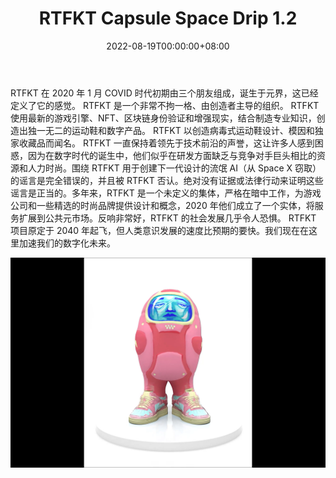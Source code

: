 ﻿---
title: "RTFKT Capsule Space Drip 1.2"
description: "💎每个胶囊 0.5ETH ⚖️ Rev 份额和版税与所有创作者平分。 💯 345 粒胶囊出售 Gen 1.2 🚀 随机创作者在每个胶囊中滴水"
date: 2022-08-19T00:00:00+08:00
lastmod: 2022-08-19T00:00:00+08:00
draft: false
authors: ["boogArno"]
featuredImage: "rtfkt-capsule-space-drip-1-2.png"
tags: ["Collectibles","RTFKT Capsule Space Drip 1.2"]
categories: ["nfts"]
nfts: ["Collectibles"]
blockchain: "ETH"
website: "https://rtfkt.com/"
twitter: "https://twitter.com/rtfktstudios"
discord: ""
telegram: ""
github: ""
youtube: ""
twitch: ""
facebook: ""
instagram: "https://www.instagram.com/rtfktstudios"
reddit: ""
medium: ""
steam: ""
gitbook: ""
googleplay: ""
appstore: ""
status: "Live"
weight: 
lightgallery: true
toc: true
pinned: false
recommend: false
recommend1: false
---
RTFKT 在 2020 年 1 月 COVID 时代初期由三个朋友组成，诞生于元界，这已经定义了它的感觉。 RTFKT 是一个非常不拘一格、由创造者主导的组织。 RTFKT 使用最新的游戏引擎、NFT、区块链身份验证和增强现实，结合制造专业知识，创造出独一无二的运动鞋和数字产品。 RTFKT 以创造病毒式运动鞋设计、模因和独家收藏品而闻名。 RTFKT 一直保持着领先于技术前沿的声誉，这让许多人感到困惑，因为在数字时代的诞生中，他们似乎在研发方面缺乏与竞争对手巨头相比的资源和人力时尚。围绕 RTFKT 用于创建下一代设计的流氓 AI（从 Space X 窃取）的谣言是完全错误的，并且被 RTFKT 否认。绝对没有证据或法律行动来证明这些谣言是正当的。多年来，RTFKT 是一个未定义的集体，严格在暗中工作，为游戏公司和一些精选的时尚品牌提供设计和概念，2020 年他们成立了一个实体，将服务扩展到公共元市场。反响非常好，RTFKT 的社会发展几乎令人恐惧。 RTFKT 项目原定于 2040 年起飞，但人类意识发展的速度比预期的要快。我们现在在这里加速我们的数字化未来。

![rtfktcapsulespacedrip12-dapp-collectibles-ethereum-image1_5fcd77e9bc77cb8002affade6fb6d47d](rtfktcapsulespacedrip12-dapp-collectibles-ethereum-image1_5fcd77e9bc77cb8002affade6fb6d47d.png)